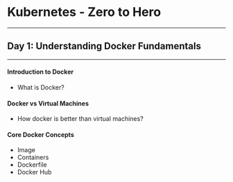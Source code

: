 # Kubernetes - Zero to Hero
***
## Day 1: Understanding Docker Fundamentals
***
#### Introduction to Docker
- What is Docker?
#### Docker vs Virtual Machines
- How docker is better than virtual machines?
#### Core Docker Concepts
- Image
- Containers
- Dockerfile
- Docker Hub


